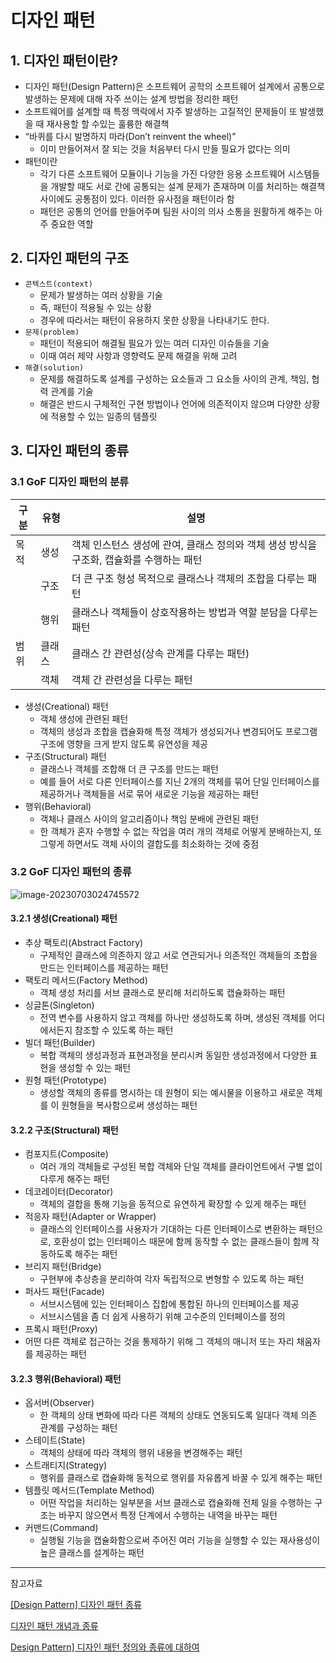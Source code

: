 # 디자인 패턴

## 1. 디자인 패턴이란?

- 디자인 패턴(Design Pattern)은 소프트웨어 공학의 소프트웨어 설계에서 공통으로 발생하는 문제에 대해 자주 쓰이는 설계 방법을 정리한 패턴
- 소프트웨어를 설계할 때 특정 맥락에서 자주 발생하는 고질적인 문제들이 또 발생했을 때 재사용할 할 수있는 훌륭한 해결책
- “바퀴를 다시 발명하지 마라(Don’t reinvent the wheel)”
  - 이미 만들어져서 잘 되는 것을 처음부터 다시 만들 필요가 없다는 의미
- 패턴이란
  - 각기 다른 소프트웨어 모듈이나 기능을 가진 다양한 응용 소프트웨어 시스템들을 개발할 때도 서로 간에 공통되는 설계 문제가 존재하며 이를 처리하는 해결책 사이에도 공통점이 있다. 이러한 유사점을 패턴이라 함
  - 패턴은 공통의 언어를 만들어주며 팀원 사이의 의사 소통을 원활하게 해주는 아주 중요한 역할

## 2. 디자인 패턴의 구조

- `콘텍스트(context)`
  - 문제가 발생하는 여러 상황을 기술
  - 즉, 패턴이 적용될 수 있는 상황
  - 경우에 따라서는 패턴이 유용하지 못한 상황을 나타내기도 한다.
- `문제(problem)`
  - 패턴이 적용되어 해결될 필요가 있는 여러 디자인 이슈들을 기술
  - 이때 여러 제약 사항과 영향력도 문제 해결을 위해 고려
- `해결(solution)`
  - 문제를 해결하도록 설계를 구성하는 요소들과 그 요소들 사이의 관계, 책임, 협력 관계를 기술
  - 해결은 반드시 구체적인 구현 방법이나 언어에 의존적이지 않으며 다양한 상황에 적용할 수 있는 일종의 템플릿

## 3. 디자인 패턴의 종류

### 3.1 GoF 디자인 패턴의 분류

| 구분 | 유형   | 설명                                                         |
| ---- | ------ | ------------------------------------------------------------ |
| 목적 | 생성   | 객체 인스턴스 생성에 관여, 클래스 정의와 객체 생성 방식을 구조화, 캡슐화를 수행하는 패턴 |
|      | 구조   | 더 큰 구조 형성 목적으로 클래스나 객체의 조합을 다루는 패턴  |
|      | 행위   | 클래스나 객체들이 상호작용하는 방법과 역할 분담을 다루는 패턴 |
| 범위 | 클래스 | 클래스 간 관련성(상속 관계를 다루는 패턴)                    |
|      | 객체   | 객체 간 관련성을 다루는 패턴                                 |

- 생성(Creational) 패턴
  - 객체 생성에 관련된 패턴
  - 객체의 생성과 조합을 캡슐화해 특정 객체가 생성되거나 변경되어도 프로그램 구조에 영향을 크게 받지 않도록 유연성을 제공
- 구조(Structural) 패턴
  - 클래스나 객체를 조합해 더 큰 구조를 만드는 패턴
  - 예를 들어 서로 다른 인터페이스를 지닌 2개의 객체를 묶어 단일 인터페이스를 제공하거나 객체들을 서로 묶어 새로운 기능을 제공하는 패턴
- 행위(Behavioral)
  - 객체나 클래스 사이의 알고리즘이나 책임 분배에 관련된 패턴
  - 한 객체가 혼자 수행할 수 없는 작업을 여러 개의 객체로 어떻게 분배하는지, 또 그렇게 하면서도 객체 사이의 결합도를 최소화하는 것에 중점



### 3.2 GoF 디자인 패턴의 종류

![image-20230703024745572](C:\Users\haetsal\AppData\Roaming\Typora\typora-user-images\image-20230703024745572.png)

#### 3.2.1 생성(Creational) 패턴
- 추상 팩토리(Abstract Factory)
  - 구제적인 클래스에 의존하지 않고 서로 연관되거나 의존적인 객체들의 조합을 만드는 인터페이스를 제공하는 패턴
- 팩토리 메서드(Factory Method)
  - 객체 생성 처리를 서브 클래스로 분리해 처리하도록 캡슐화하는 패턴
- 싱글톤(Singleton)
  - 전역 변수를 사용하지 않고 객체를 하나만 생성하도록 하며, 생성된 객체를 어디에서든지 참조할 수 있도록 하는 패턴
- 빌더 패턴(Builder)
  - 복합 객체의 생성과정과 표현과정을 분리시켜 동일한 생성과정에서 다양한 표현을 생성할 수 있는 패턴
- 원형 패턴(Prototype)
  - 생성할 객체의 종류를 명시하는 데 원형이 되는 예시물을 이용하고 새로운 객체를 이 원형들을 복사함으로써 생성하는 패턴

#### 3.2.2 구조(Structural) 패턴

- 컴포지트(Composite)
  - 여러 개의 객체들로 구성된 복합 객체와 단일 객체를 클라이언트에서 구별 없이 다루게 해주는 패턴
- 데코레이터(Decorator)
  - 객체의 결합을 통해 기능을 동적으로 유연하게 확장할 수 있게 해주는 패턴
- 적응자 패턴(Adapter or Wrapper)
  - 클래스의 인터페이스를 사용자가 기대하는 다른 인터페이스로 변환하는 패턴으로, 호환성이 없는 인터페이스 때문에 함께 동작할 수 없는 클래스들이 함께 작동하도록 해주는 패턴
- 브리지 패턴(Bridge)
  - 구현부에 추상층을 분리하여 각자 독립적으로 변형할 수 있도록 하는 패턴
- 퍼사드 패턴(Facade)
  - 서브시스템에 있는 인터페이스 집합에 통합된 하나의 인터페이스를 제공
  - 서브시스템을 좀 더 쉽게 사용하기 위해 고수준의 인터페이스를 정의
-  프록시 패턴(Proxy)
  - 어떤 다른 객체로 접근하는 것을 통제하기 위해 그 객체의 매니저 또는 자리 채움자를 제공하는 패턴

#### 3.2.3 행위(Behavioral) 패턴

- 옵서버(Observer) 
  - 한 객체의 상태 변화에 따라 다른 객체의 상태도 연동되도록 일대다 객체 의존 관계를 구성하는 패턴
- 스테이트(State)
  - 객체의 상태에 따라 객체의 행위 내용을 변경해주는 패턴
- 스트래티지(Strategy)
  - 행위를 클래스로 캡슐화해 동적으로 행위를 자유롭게 바꿀 수 있게 해주는 패턴
- 템플릿 메서드(Template Method)
  - 어떤 작업을 처리하는 일부분을 서브 클래스로 캡슐화해 전체 일을 수행하는 구조는 바꾸지 않으면서 특정 단계에서 수행하는 내역을 바꾸는 패턴
- 커맨드(Command)
  - 실행될 기능을 캡슐화함으로써 주어진 여러 기능을 실행할 수 있는 재사용성이 높은 클래스를 설계하는 패턴

---

참고자료

[[Design Pattern] 디자인 패턴 종류](https://gmlwjd9405.github.io/2018/07/06/design-pattern.html)

[디자인 패턴 개념과 종류](https://velog.io/@poiuyy0420/%EB%94%94%EC%9E%90%EC%9D%B8-%ED%8C%A8%ED%84%B4-%EA%B0%9C%EB%85%90%EA%B3%BC-%EC%A2%85%EB%A5%98)

[Design Pattern\] 디자인 패턴 정의와 종류에 대하여](https://coding-factory.tistory.com/708)

